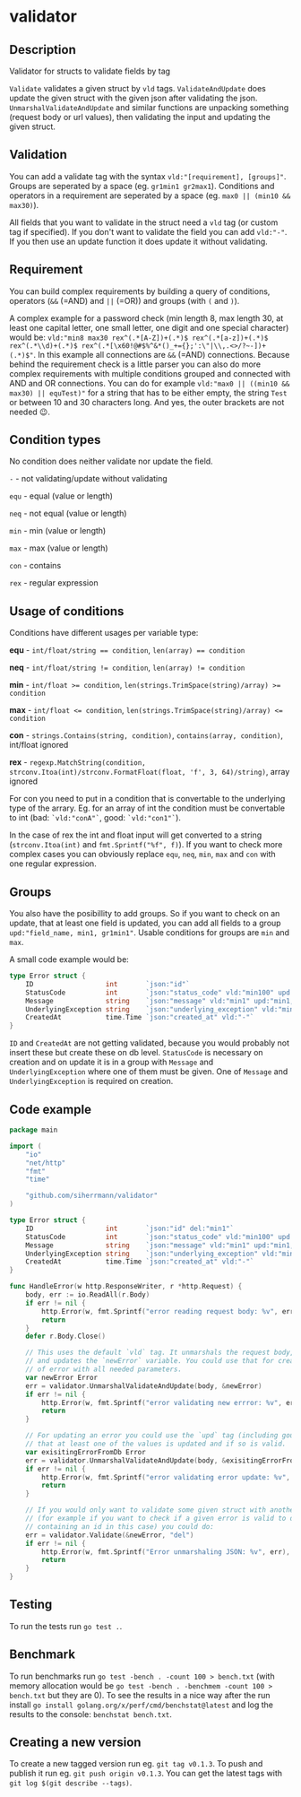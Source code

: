 # validator

## Description

Validator for structs to validate fields by tag

`Validate` validates a given struct by `vld` tags. `ValidateAndUpdate` does update the given struct with the given json after validating the json. `UnmarshalValidateAndUpdate` and similar functions are unpacking something (request body or url values), then validating the input and updating the given struct.

## Validation

You can add a validate tag with the syntax `vld:"[requirement], [groups]"`.
Groups are seperated by a space (eg. `gr1min1 gr2max1`).
Conditions and operators in a requirement are seperated by a space (eg. `max0 || (min10 && max30)`).

All fields that you want to validate in the struct need a `vld` tag (or custom tag if specified).
If you don't want to validate the field you can add `vld:"-"`. If you then use an update function it does update it without validating.

## Requirement

You can build complex requirements by building a query of conditions, operators (`&&` (=AND) and `||` (=OR)) and groups (with `(` and `)`).

A complex example for a password check (min length 8, max length 30, at least one capital letter, one small letter, one digit and one special character) would be:
`vld:"min8 max30 rex^(.*[A-Z])+(.*)$ rex^(.*[a-z])+(.*)$ rex^(.*\\d)+(.*)$ rex^(.*[\x60!@#$%^&*()_+={};':\"|\\,.<>/?~-])+(.*)$"`.
In this example all connections are `&&` (=AND) connections. Because behind the requirement check is a little parser you can also do more complex requirements with multiple conditions grouped and connected with AND and OR connections.
You can do for example `vld:"max0 || ((min10 && max30) || equTest)"` for a string that has to be either empty, the string `Test` or between 10 and 30 characters long. And yes, the outer brackets are not needed 😉.

## Condition types

No condition does neither validate nor update the field.

`-` - not validating/update without validating

`equ` - equal (value or length)

`neq` - not equal (value or length)

`min` - min (value or length)

`max` - max (value or length)

`con` - contains

`rex` - regular expression

## Usage of conditions

Conditions have different usages per variable type:

**equ** - `int/float/string == condition`, `len(array) == condition`

**neq** - `int/float/string != condition`, `len(array) != condition`

**min** - `int/float >= condition`, `len(strings.TrimSpace(string)/array) >= condition`

**max** - `int/float <= condition`, `len(strings.TrimSpace(string)/array) <= condition`

**con** - `strings.Contains(string, condition)`, `contains(array, condition)`, int/float ignored

**rex** - `regexp.MatchString(condition, strconv.Itoa(int)/strconv.FormatFloat(float, 'f', 3, 64)/string)`, array ignored

For con you need to put in a condition that is convertable to the underlying type of the arrary.
Eg. for an array of int the condition must be convertable to int (bad: `` `vld:"conA"` ``, good: `` `vld:"con1"` ``).

In the case of rex the int and float input will get converted to a string (`strconv.Itoa(int)` and `fmt.Sprintf("%f", f)`).
If you want to check more complex cases you can obviously replace `equ`, `neq`, `min`, `max` and `con` with one regular expression.

## Groups

You also have the posibillity to add groups. So if you want to check on an update, that at least one field is updated, you can add all fields to a group `upd:"field_name, min1, gr1min1"`.
Usable conditions for groups are `min` and `max`.

A small code example would be:

```go
type Error struct {
	ID                  int       `json:"id"`
	StatusCode          int       `json:"status_code" vld:"min100" upd:"min100, gr1min1"`
	Message             string    `json:"message" vld:"min1" upd:"min1, gr1min1"`
	UnderlyingException string    `json:"underlying_exception" vld:"min1, gr1min1" upd:"min1, gr1min1"`
	CreatedAt           time.Time `json:"created_at" vld:"-"`
}
```

`ID` and `CreatedAt` are not getting validated, because you would probably not insert these but create these on db level.
`StatusCode` is necessary on creation and on update it is in a group with `Message` and `UnderlyingException` where one of them must be given.
One of `Message` and `UnderlyingException` is required on creation.

## Code example

```go
package main

import (
	"io"
	"net/http"
    "fmt"
    "time"

	"github.com/siherrmann/validator"
)

type Error struct {
	ID                  int       `json:"id" del:"min1"`
	StatusCode          int       `json:"status_code" vld:"min100" upd:"min100, gr1min1"`
	Message             string    `json:"message" vld:"min1" upd:"min1, gr1min1"`
	UnderlyingException string    `json:"underlying_exception" vld:"min1, gr1min1" upd:"min1, gr1min1"`
	CreatedAt           time.Time `json:"created_at" vld:"-"`
}

func HandleError(w http.ResponseWriter, r *http.Request) {
	body, err := io.ReadAll(r.Body)
	if err != nil {
		http.Error(w, fmt.Sprintf("error reading request body: %v", err), http.StatusBadRequest)
		return
	}
	defer r.Body.Close()

	// This uses the default `vld` tag. It unmarshals the request body, validates it
	// and updates the `newError` variable. You could use that for creating a new instance
	// of error with all needed parameters.
	var newError Error
	err = validator.UnmarshalValidateAndUpdate(body, &newError)
	if err != nil {
		http.Error(w, fmt.Sprintf("error validating new errror: %v", err), http.StatusBadRequest)
		return
	}

	// For updating an error you could use the `upd` tag (including goups) to make sure 
	// that at least one of the values is updated and if so is valid.
	var exisitingErrorFromDb Error
	err = validator.UnmarshalValidateAndUpdate(body, &exisitingErrorFromDb, "upd")
	if err != nil {
		http.Error(w, fmt.Sprintf("error validating error update: %v", err), http.StatusBadRequest)
		return
	}

	// If you would only want to validate some given struct with another tag
	// (for example if you want to check if a given error is valid to delete,
	// containing an id in this case) you could do:
	err = validator.Validate(&newError, "del")
	if err != nil {
		http.Error(w, fmt.Sprintf("Error unmarshaling JSON: %v", err), http.StatusBadRequest)
		return
	}
}
```

## Testing

To run the tests run `go test .`.

## Benchmark

To run benchmarks run `go test -bench . -count 100 > bench.txt` (with memory allocation would be `go test -bench . -benchmem -count 100 > bench.txt` but they are 0). To see the results in a nice way after the run install `go install golang.org/x/perf/cmd/benchstat@latest` and log the results to the console: `benchstat bench.txt`.

## Creating a new version

To create a new tagged version run eg. `git tag v0.1.3`. To push and publish it run eg. `git push origin v0.1.3`. You can get the latest tags with `git log $(git describe --tags)`.